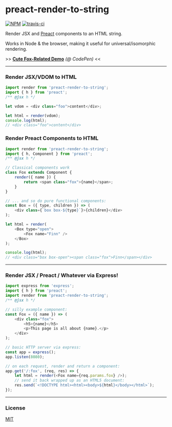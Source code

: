 # preact-render-to-string

[![NPM](http://img.shields.io/npm/v/preact-render-to-string.svg)](https://www.npmjs.com/package/preact-render-to-string)
[![travis-ci](https://travis-ci.org/preactjs/preact-render-to-string.svg)](https://travis-ci.org/preactjs/preact-render-to-string)

Render JSX and [Preact] components to an HTML string.

Works in Node & the browser, making it useful for universal/isomorphic rendering.

\>\> **[Cute Fox-Related Demo](http://codepen.io/developit/pen/dYZqjE?editors=001)** _(@ CodePen)_ <<

---

### Render JSX/VDOM to HTML

```js
import render from 'preact-render-to-string';
import { h } from 'preact';
/** @jsx h */

let vdom = <div class="foo">content</div>;

let html = render(vdom);
console.log(html);
// <div class="foo">content</div>
```

### Render Preact Components to HTML

```js
import render from 'preact-render-to-string';
import { h, Component } from 'preact';
/** @jsx h */

// Classical components work
class Fox extends Component {
	render({ name }) {
		return <span class="fox">{name}</span>;
	}
}

// ... and so do pure functional components:
const Box = ({ type, children }) => (
	<div class={`box box-${type}`}>{children}</div>
);

let html = render(
	<Box type="open">
		<Fox name="Finn" />
	</Box>
);

console.log(html);
// <div class="box box-open"><span class="fox">Finn</span></div>
```

---

### Render JSX / Preact / Whatever via Express!

```js
import express from 'express';
import { h } from 'preact';
import render from 'preact-render-to-string';
/** @jsx h */

// silly example component:
const Fox = ({ name }) => (
	<div class="fox">
		<h5>{name}</h5>
		<p>This page is all about {name}.</p>
	</div>
);

// basic HTTP server via express:
const app = express();
app.listen(8080);

// on each request, render and return a component:
app.get('/:fox', (req, res) => {
	let html = render(<Fox name={req.params.fox} />);
	// send it back wrapped up as an HTML5 document:
	res.send(`<!DOCTYPE html><html><body>${html}</body></html>`);
});
```

---

### License

[MIT]

[preact]: https://github.com/developit/preact
[mit]: http://choosealicense.com/licenses/mit/
